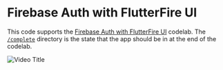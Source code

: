 # Firebase Auth with FlutterFire UI

This code supports the [Firebase Auth with FlutterFire UI][] codelab.
The [`/complete`](./complete) directory is the state that the 
app should be in at the end of the codelab. 

[Firebase Auth with FlutterFire UI]: https://firebase.google.com/codelabs/firebase-auth-in-flutter-apps

![Video Title]([https://user-images.githubusercontent.com/spdk3125/flutter_auth/video.mp4](https://github.com/spdk3125/flutter_auth/blob/e140ddf2a65c8b97aa15630cd46545f55faeff86/firebase_auth.mp4))
